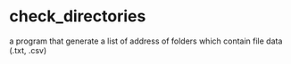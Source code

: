 # check_directories
a program that generate a list of address of folders which contain file data (.txt, .csv)
